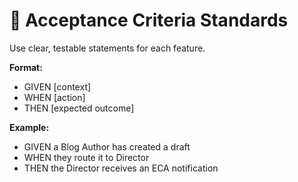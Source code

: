 # 🎯 Acceptance Criteria Standards

Use clear, testable statements for each feature.

**Format:**
- GIVEN [context]
- WHEN [action]
- THEN [expected outcome]

**Example:**
- GIVEN a Blog Author has created a draft
- WHEN they route it to Director
- THEN the Director receives an ECA notification
